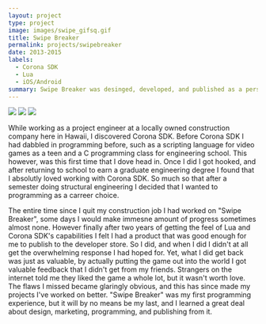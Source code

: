 ```yaml
---
layout: project
type: project
image: images/swipe_gifsq.gif
title: Swipe Breaker
permalink: projects/swipebreaker
date: 2013-2015
labels:
  - Corona SDK
  - Lua
  - iOS/Android
summary: Swipe Breaker was desinged, developed, and published as a personal project. It is the highlight of my personal enthusiasm for programming and developing, and was a part of my first project as a programmer.
---
```

<div class="ui small rounded images">
  <img class="ui image" src="../images/swipe_gif.gif">
  <img class="ui image" src="http://i.imgur.com/uZ4iJcV.png">
  <img class="ui image" src="http://i.imgur.com/JA3ebty.png">
</div>

While working as a project engineer at a locally owned construction company here in Hawaii, I discovered Corona SDK. Before Corona SDK I had dabbled in programming before, such as a scripting language for video games as a teen and a C programming class for engineering school. This however, was this first time that I dove head in. Once I did I got hooked, and after returning to school to earn a graduate engineering degree I found that I absolutly loved working with Corona SDK. So much so that after a semester doing structural engineering I decided that I wanted to programming as a carreer choice. 

The entire time since I quit my construction job I had worked on "Swipe Breaker", some days I would make immesne amount of progress sometimes almost none. However finally after two years of getting the feel of Lua and Corona SDK's capabilities I felt I had a product that was good enough for me to publish to the developer store. So I did, and when I did I didn't at all get the overwhelming response I had hoped for. Yet, what I did get back was just as valuable, by actually putting the game out into the world I got valuable feedback that I didn't get from my friends. Strangers on the internet told me they liked the game a whole lot, but it wasn't worth love. The flaws I missed became glaringly obvious, and this has since made my projects I've worked on better. "Swipe Breaker" was my first programming experience, but it will by no means be my last, and I learned a great deal about design, marketing, programming, and publishing from it. 

